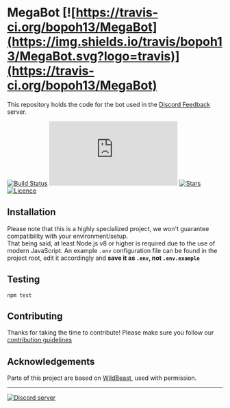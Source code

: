 # MegaBot [![https://travis-ci.org/bopoh13/MegaBot](https://img.shields.io/travis/bopoh13/MegaBot.svg?logo=travis)](https://travis-ci.org/bopoh13/MegaBot)
This repository holds the code for the bot used in the [Discord Feedback](https://discord.gg/discord-feedback) server.

[![Build Status](https://travis-ci.org/bopoh13/essence.discordjs.bot.svg?logo=travis&branch=master)](https://travis-ci.org/bopoh13/essence.discordjs.bot)
[![Dependency version](https://img.shields.io/github/package-json/dependency-version/bopoh13/essence.discordjs.bot/discord.js)](../../network/dependencies)
[![Stars](https://img.shields.io/github/stars/bopoh13/essence.discordjs.bot.svg)](../../stargazers)
[![Licence](https://img.shields.io/github/license/bopoh13/essence.discordjs.bot "")](./LICENSE.md)

## Installation
Please note that this is a highly specialized project, we won't guarantee compatibility with your environment/setup.    
That being said, at least Node.js v8 or higher is required due to the use of modern JavaScript. An example `.env` configuration file can be found in the project root, edit it accordingly and **save it as `.env`, not `.env.example`**

## Testing
```
npm test
```

## Contributing
Thanks for taking the time to contribute! Please make sure you follow our [contribution guidelines](https://github.com/Dougley/MBv2/blob/master/.github/CONTRIBUTING.md)

## Acknowledgements
Parts of this project are based on [WildBeast](https://github.com/TheSharks/WildBeast), used with permission.

----
<div>
  <div style="margin-left:auto;margin-right:auto;">
    <a href="https://discord.gg/discord-feedback"><img src="https://discordapp.com/api/guilds/268811439588900865/widget.png?style=banner3" alt="Discord server"></a>
  </div>
</div>
